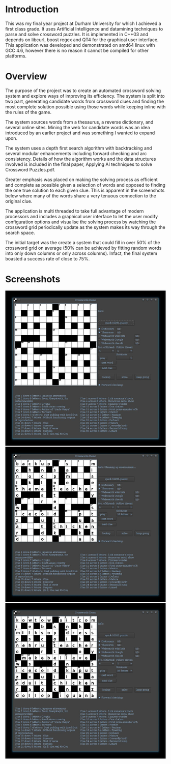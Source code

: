 Introduction
========

This was my final year project at Durham University for which I achieved a first class grade. It uses Artificial Intelligence and datamining techniques to parse and solve crossword puzzles. It is implemented in C++03 and depends on libcurl, boost regex and QT4 for the graphical user interface. This application was developed and demonstrated on amd64 linux with GCC 4.6, however there is no reason it cannot be compiled for other platforms.

Overview
=======

The purpose of the project was to create an automated crossword solving system and explore ways of improving its efficiency. The system is split into two part, generating candidate words from crossword clues and finding the most complete solution possible using those words while keeping inline with the rules of the game.

The system sources words from a thesaurus, a reverse dictionary, and several online sites. Mining the web for candidate words was an idea introduced by an earlier project and was something I wanted to expand upon.

The system uses a depth first search algorithm with backtracking and several modular enhancements including forward checking and arc consistency. Details of how the algorithm works and the data structures involved is included in the final paper, Applying AI techniques to solve Crossword Puzzles.pdf.

Greater emphasis was placed on making the solving process as efficient and complete as possible given a selection of words and opposed to finding the one true solution to each given clue. This is apparent in the screenshots below where many of the words share a very tenuous connection to the original clue.

The application is multi threaded to take full advantage of modern processors and includes a graphical user interface to let the user modify configuration options and visualise the solving process by watching the crossword grid periodically update as the system makes its way through the search space.

The initial target was the create a system that could fill in over 50% of the crossword grid on average (50% can be achieved by fitting random words into only down columns or only across columns). Infact, the final system boasted a success rate of close to 75%.

Screenshots
==========

![Alt Initial load](puzzle_loaded.jpg)
![Alt Solved using local sources](puzzle_solved_15.jpg)
![Alt Solved using web sources](puzzle_solved_26_websearch.jpg)
